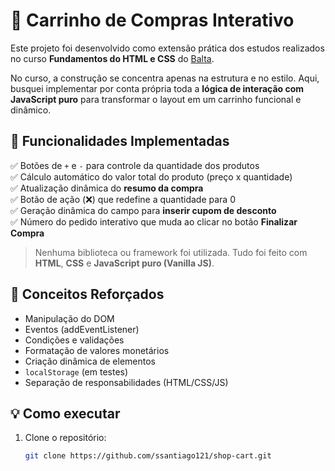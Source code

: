 # 🛒 Carrinho de Compras Interativo

Este projeto foi desenvolvido como extensão prática dos estudos realizados no curso **Fundamentos do HTML e CSS** do [Balta](https://balta.io).

No curso, a construção se concentra apenas na estrutura e no estilo. Aqui, busquei implementar por conta própria toda a **lógica de interação com JavaScript puro** para transformar o layout em um carrinho funcional e dinâmico.

## 🔧 Funcionalidades Implementadas

✅ Botões de `+` e `-` para controle da quantidade dos produtos  
✅ Cálculo automático do valor total do produto (preço x quantidade)  
✅ Atualização dinâmica do **resumo da compra**  
✅ Botão de ação (❌) que redefine a quantidade para 0  
✅ Geração dinâmica do campo para **inserir cupom de desconto**  
✅ Número do pedido interativo que muda ao clicar no botão **Finalizar Compra**  

> Nenhuma biblioteca ou framework foi utilizada. Tudo foi feito com **HTML**, **CSS** e **JavaScript puro (Vanilla JS)**.

## 🧠 Conceitos Reforçados

- Manipulação do DOM
- Eventos (addEventListener)
- Condições e validações
- Formatação de valores monetários
- Criação dinâmica de elementos
- `localStorage` (em testes)
- Separação de responsabilidades (HTML/CSS/JS)

## 💡 Como executar

1. Clone o repositório:
   ```bash
   git clone https://github.com/ssantiago121/shop-cart.git
